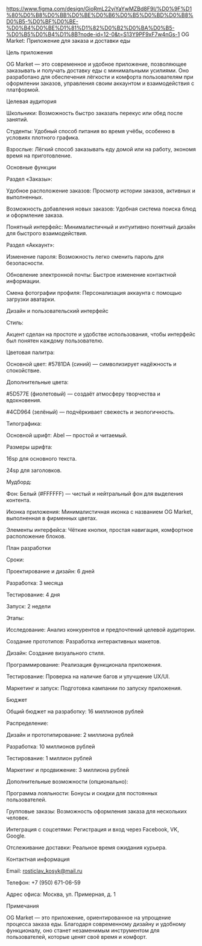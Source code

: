 https://www.figma.com/design/GioRmL22yiYaYwMZBd8F9I/%D0%9F%D1%80%D0%B8%D0%BB%D0%BE%D0%B6%D0%B5%D0%BD%D0%B8%D0%B5-%D0%BF%D0%BE-%D0%B4%D0%BE%D1%81%D1%82%D0%B2%D0%BA%D0%B5-%D0%B5%D0%B4%D1%8B?node-id=12-0&t=S13Y9PF9xF7w4nGs-1
OG Market: Приложение для заказа и доставки еды

Цель приложения

OG Market — это современное и удобное приложение, позволяющее заказывать и получать доставку еды с минимальными усилиями. Оно разработано для обеспечения лёгкости и комфорта пользователям при оформлении заказов, управления своим аккаунтом и взаимодействия с платформой.

Целевая аудитория

Школьники: Возможность быстро заказать перекус или обед после занятий.

Студенты: Удобный способ питания во время учёбы, особенно в условиях плотного графика.

Взрослые: Лёгкий способ заказывать еду домой или на работу, экономя время на приготовление.

Основные функции

Раздел «Заказы»:

Удобное расположение заказов: Просмотр истории заказов, активных и выполненных.

Возможность добавления новых заказов: Удобная система поиска блюд и оформление заказа.

Понятный интерфейс: Минималистичный и интуитивно понятный дизайн для быстрого взаимодействия.

Раздел «Аккаунт»:

Изменение пароля: Возможность легко сменить пароль для безопасности.

Обновление электронной почты: Быстрое изменение контактной информации.

Смена фотографии профиля: Персонализация аккаунта с помощью загрузки аватарки.

Дизайн и пользовательский интерфейс

Стиль:

Акцент сделан на простоте и удобстве использования, чтобы интерфейс был понятен каждому пользователю.

Цветовая палитра:

Основной цвет: #5781DA (синий) — символизирует надёжность и спокойствие.

Дополнительные цвета:

#5D577E (фиолетовый) — создаёт атмосферу творчества и вдохновения.

#4CD964 (зелёный) — подчёркивает свежесть и экологичность.

Типографика:

Основной шрифт: Abel — простой и читаемый.

Размеры шрифта:

16sp для основного текста.

24sp для заголовков.

Мудборд:

Фон: Белый (#FFFFFF) — чистый и нейтральный фон для выделения контента.

Иконка приложения: Минималистичная иконка с названием OG Market, выполненная в фирменных цветах.

Элементы интерфейса: Чёткие кнопки, простая навигация, комфортное расположение блоков.

План разработки

Сроки:

Проектирование и дизайн: 6 дней

Разработка: 3 месяца

Тестирование: 4 дня

Запуск: 2 недели

Этапы:

Исследование: Анализ конкурентов и предпочтений целевой аудитории.

Создание прототипов: Разработка интерактивных макетов.

Дизайн: Создание визуального стиля.

Программирование: Реализация функционала приложения.

Тестирование: Проверка на наличие багов и улучшение UX/UI.

Маркетинг и запуск: Подготовка кампании по запуску приложения.

Бюджет

Общий бюджет на разработку: 16 миллионов рублей

Распределение:

Дизайн и прототипирование: 2 миллиона рублей

Разработка: 10 миллионов рублей

Тестирование: 1 миллион рублей

Маркетинг и продвижение: 3 миллиона рублей

Дополнительные возможности (опционально):

Программа лояльности: Бонусы и скидки для постоянных пользователей.

Групповые заказы: Возможность оформления заказа для нескольких человек.

Интеграция с соцсетями: Регистрация и вход через Facebook, VK, Google.

Отслеживание доставки: Реальное время ожидания курьера.

Контактная информация

Email: rosticlav_kosyk@mail.ru

Телефон: +7 (950) 671-06-59

Адрес офиса: Москва, ул. Примерная, д. 1

Примечания

OG Market — это приложение, ориентированное на упрощение процесса заказа еды. Благодаря современному дизайну и удобному функционалу, оно станет незаменимым инструментом для пользователей, которые ценят своё время и комфорт.
